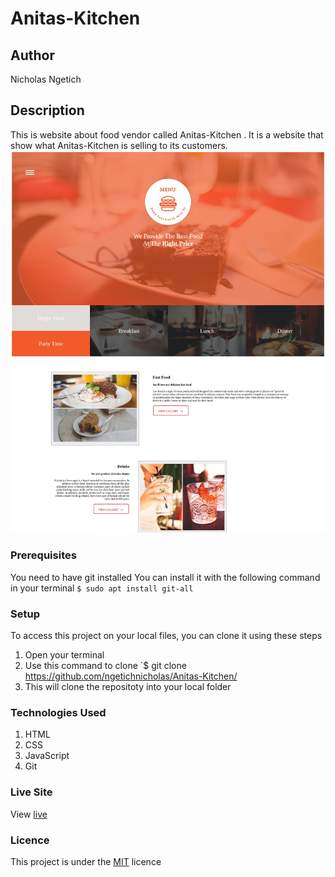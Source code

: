 # Anitas-Kitchen
## Author
Nicholas Ngetich
## Description
This is website about food vendor called Anitas-Kitchen
. It is a website that show what Anitas-Kitchen
 is selling to its customers.
![alt text](https://github.com/ngetichnicholas/Anitas-Kitchen/blob/master/Anitas-Kitchen.png?raw=true)
### Prerequisites
You need to have git installed
You can install it with the following command in your terminal
`$ sudo apt install git-all`
### Setup
To access this project on your local files, you can clone it using these steps
1. Open your terminal
1. Use this command to clone `$ git clone https://github.com/ngetichnicholas/Anitas-Kitchen/
1. This will clone the repositoty into your local folder

### Technologies Used
1. HTML
1. CSS
1. JavaScript
1. Git
### Live Site
View [live](https://ngetichnicholas.github.io/Anitas-Kitchen/)
### Licence
This project is under the  [MIT](LICENSE) licence